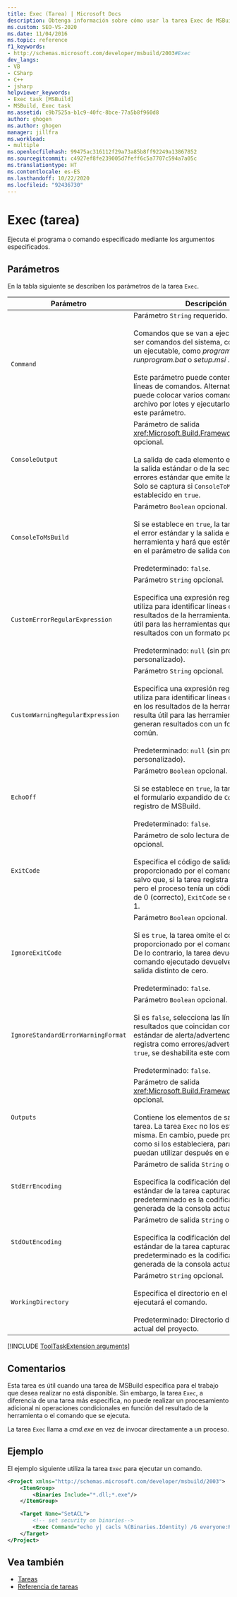 ```yaml
---
title: Exec (Tarea) | Microsoft Docs
description: Obtenga información sobre cómo usar la tarea Exec de MSBuild para ejecutar un programa o un comando especificado mediante los argumentos especificados.
ms.custom: SEO-VS-2020
ms.date: 11/04/2016
ms.topic: reference
f1_keywords:
- http://schemas.microsoft.com/developer/msbuild/2003#Exec
dev_langs:
- VB
- CSharp
- C++
- jsharp
helpviewer_keywords:
- Exec task [MSBuild]
- MSBuild, Exec task
ms.assetid: c9b7525a-b1c9-40fc-8bce-77a5b8f960d8
author: ghogen
ms.author: ghogen
manager: jillfra
ms.workload:
- multiple
ms.openlocfilehash: 99475ac316112f29a73a85b8ff92249a13867852
ms.sourcegitcommit: c4927ef8fe239005d7feff6c5a7707c594a7a05c
ms.translationtype: HT
ms.contentlocale: es-ES
ms.lasthandoff: 10/22/2020
ms.locfileid: "92436730"
---
```

# <a name="exec-task"></a>Exec (tarea)

Ejecuta el programa o comando especificado mediante los argumentos especificados.

## <a name="parameters"></a>Parámetros

En la tabla siguiente se describen los parámetros de la tarea `Exec`.

|Parámetro|Descripción|
|---------------|-----------------|
|`Command`|Parámetro `String` requerido.<br /><br /> Comandos que se van a ejecutar. Pueden ser comandos del sistema, como attrib, o un ejecutable, como *program.exe* , *runprogram.bat* o *setup.msi* .<br /><br /> Este parámetro puede contener varias líneas de comandos. Alternativamente, puede colocar varios comandos en un archivo por lotes y ejecutarlo utilizando este parámetro.|
|`ConsoleOutput`|Parámetro de salida <xref:Microsoft.Build.Framework.ITaskItem>`[]` opcional.<br /><br /> La salida de cada elemento es una línea de la salida estándar o de la secuencia de errores estándar que emite la herramienta. Solo se captura si `ConsoleToMsBuild` está establecido en `true`.|
|`ConsoleToMsBuild`|Parámetro `Boolean` opcional.<br /><br /> Si se establece en `true`, la tarea capturará el error estándar y la salida estándar de la herramienta y hará que estén disponibles en el parámetro de salida `ConsoleOutput`.<br /><br />Predeterminado: `false`.|
|`CustomErrorRegularExpression`|Parámetro `String` opcional.<br /><br /> Especifica una expresión regular que se utiliza para identificar líneas de error en los resultados de la herramienta. Esto resulta útil para las herramientas que generan resultados con un formato poco común.<br /><br />Predeterminado: `null` (sin procesamiento personalizado).|
|`CustomWarningRegularExpression`|Parámetro `String` opcional.<br /><br /> Especifica una expresión regular que se utiliza para identificar líneas de advertencia en los resultados de la herramienta. Esto resulta útil para las herramientas que generan resultados con un formato poco común.<br /><br />Predeterminado: `null` (sin procesamiento personalizado).|
|`EchoOff`|Parámetro `Boolean` opcional.<br /><br /> Si se establece en `true`, la tarea no emitirá el formulario expandido de `Command` al registro de MSBuild.<br /><br />Predeterminado: `false`.|
|`ExitCode`|Parámetro de solo lectura de salida `Int32` opcional.<br /><br /> Especifica el código de salida proporcionado por el comando ejecutado, salvo que, si la tarea registra algún error, pero el proceso tenía un código de salida de 0 (correcto), `ExitCode` se establece en-1.|
|`IgnoreExitCode`|Parámetro `Boolean` opcional.<br /><br /> Si es `true`, la tarea omite el código de salida proporcionado por el comando ejecutado. De lo contrario, la tarea devuelve `false` si el comando ejecutado devuelve un código de salida distinto de cero.<br /><br />Predeterminado: `false`.|
|`IgnoreStandardErrorWarningFormat`|Parámetro `Boolean` opcional.<br /><br /> Si es `false`, selecciona las líneas de los resultados que coincidan con el formato estándar de alerta/advertencia, y los registra como errores/advertencias. Si es `true`, se deshabilita este comportamiento.<br /><br />Predeterminado: `false`.|
|`Outputs`|Parámetro de salida <xref:Microsoft.Build.Framework.ITaskItem>`[]` opcional.<br /><br /> Contiene los elementos de salida de la tarea. La tarea `Exec` no los establece por sí misma. En cambio, puede proporcionarlos como si los estableciera, para que se puedan utilizar después en el proyecto.|
|`StdErrEncoding`|Parámetro de salida `String` opcional.<br /><br /> Especifica la codificación del flujo de error estándar de la tarea capturada. El valor predeterminado es la codificación generada de la consola actual.|
|`StdOutEncoding`|Parámetro de salida `String` opcional.<br /><br /> Especifica la codificación del flujo de salida estándar de la tarea capturada. El valor predeterminado es la codificación generada de la consola actual.|
|`WorkingDirectory`|Parámetro `String` opcional.<br /><br /> Especifica el directorio en el que se ejecutará el comando.<br /><br />Predeterminado: Directorio de trabajo actual del proyecto.|

[!INCLUDE [ToolTaskExtension arguments](includes/tooltaskextension-base-params.md)]

## <a name="remarks"></a>Comentarios

Esta tarea es útil cuando una tarea de MSBuild específica para el trabajo que desea realizar no está disponible. Sin embargo, la tarea `Exec`, a diferencia de una tarea más específica, no puede realizar un procesamiento adicional ni operaciones condicionales en función del resultado de la herramienta o el comando que se ejecuta.

La tarea `Exec` llama a *cmd.exe* en vez de invocar directamente a un proceso.

## <a name="example"></a>Ejemplo

El ejemplo siguiente utiliza la tarea `Exec` para ejecutar un comando.

```xml
<Project xmlns="http://schemas.microsoft.com/developer/msbuild/2003">
    <ItemGroup>
        <Binaries Include="*.dll;*.exe"/>
    </ItemGroup>

    <Target Name="SetACL">
        <!-- set security on binaries-->
        <Exec Command="echo y| cacls %(Binaries.Identity) /G everyone:R"/>
    </Target>
</Project>
```

## <a name="see-also"></a>Vea también

- [Tareas](../msbuild/msbuild-tasks.md)
- [Referencia de tareas](../msbuild/msbuild-task-reference.md)
